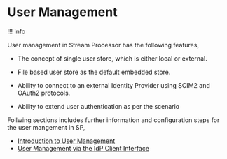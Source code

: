 # User Management

!!! info

User management in Stream Processor has the following features,

-   The concept of single user store, which is either local or external.

-   File based user store as the default embedded store.

-   Ability to connect to an external Identity Provider using SCIM2 and
    OAuth2 protocols.

-   Ability to extend user authentication as per the scenario


  

Follwing sections includes further information and configuration steps
for the user mangement in SP,

-   [Introduction to User Management](_Introduction_to_User_Management_)
-   [User Management via the IdP Client
    Interface](_User_Management_via_the_IdP_Client_Interface_)
